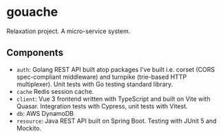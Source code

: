 # gouache

Relaxation project. A micro-service system.

## Components

- `auth`: Golang REST API built atop packages I've built i.e. corset (CORS spec-compliant middleware) and turnpike (trie-based HTTP multiplexer). Unit tests with Go testing standard library.
- `cache` Redis session cache.
- `client`: Vue 3 frontend written with TypeScript and built on Vite with Quasar. Integration tests with Cypress, unit tests with Vitest.
- `db`: AWS DynamoDB
- `resource`: Java REST API built on Spring Boot. Testing with JUnit 5 and Mockito.
